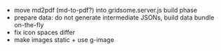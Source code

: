 - move md2pdf (md-to-pdf?) into gridsome.server.js build phase
- prepare data: do not generate intermediate JSONs, build data bundle on-the-fly
- fix icon spaces differ
- make images static + use g-image